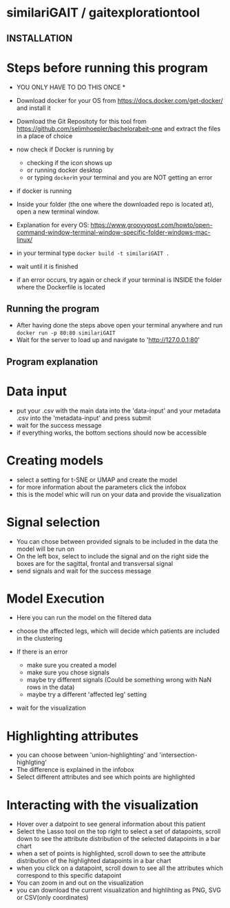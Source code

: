 # similariGAIT / gaitexplorationtool

## INSTALLATION

# Steps before running this program

* YOU ONLY HAVE TO DO THIS ONCE *
* Download docker for your OS from https://docs.docker.com/get-docker/ and install it
* Download the Git Repositoty for this tool from https://github.com/selimhoepler/bachelorabeit-one and extract the files in a place of choice


* now check if Docker is running by
  *  checking if the icon shows up
  *  or running docker desktop 
  *  or typing `docker`in your terminal and you are NOT getting an error
  
* if docker is running

* Inside your folder (the one where the downloaded repo is located at), open a new terminal window.
* Explanation for every OS: https://www.groovypost.com/howto/open-command-window-terminal-window-specific-folder-windows-mac-linux/

* in your terminal type `docker build -t similariGAIT .`
* wait until it is finished
* if an error occurs, try again or check if your terminal is INSIDE the folder where the Dockerfile is located

## Running the program

* After having done the steps above open your terminal anywhere and run `docker run -p 80:80 similariGAIT`
* Wait for the server to load up and navigate to 'http://127.0.0.1:80'



## Program explanation

# Data input

* put your .csv with the main data into the 'data-input' and your metadata .csv into the 'metadata-input' and press submit
* wait for the success message
* if everything works, the bottom sections should now be accessible

# Creating models

* select a setting for t-SNE or UMAP and create the model
* for more information about the parameters click the infobox
* this is the model whic will run on your data and provide the visualization

# Signal selection

* You can chose between provided signals to be included in the data the model will be run on
* On the left box, select to include the signal and on the right side the boxes are for the sagittal, frontal and transversal signal
* send signals and wait for the success message

# Model Execution

* Here you can run the model on the filtered data
* choose the affected legs, which will decide which patients are included in the clustering
* If there is an error
  * make sure you created a model
  * make sure you chose signals
  * maybe try different signals (Could be something wrong with NaN rows in the data)
  * maybe try a different 'affected leg' setting

* wait for the visualization

# Highlighting attributes

* you can choose between 'union-highlighting' and 'intersection-highlgting'
* The difference is explained in the infobox
* Select different attributes and see which points are highlighted

# Interacting with the visualization

* Hover over a datpoint to see general information about this patient
* Select the Lasso tool on the top right to select a set of datapoints, scroll down to see the attribute distribution of the selected datapoints in a bar chart
* when a set of points is highlighted, scroll down to see the attribute distribution of the highlighted datapoints in a bar chart
* when you click on a datapoint, scroll down to see all the attributes which correspond to this specific datapoint
* You can zoom in and out on the visualization
* you can download the current visualization and highlihting as PNG, SVG or CSV(only coordinates)
  








